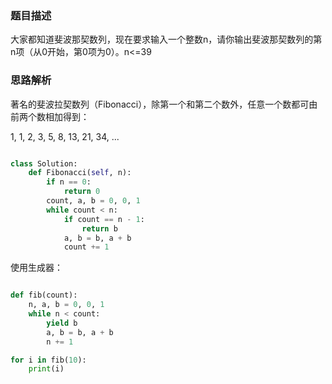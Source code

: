 
### 题目描述

大家都知道斐波那契数列，现在要求输入一个整数n，请你输出斐波那契数列的第n项（从0开始，第0项为0）。n<=39

### 思路解析

著名的斐波拉契数列（Fibonacci），除第一个和第二个数外，任意一个数都可由前两个数相加得到：

1, 1, 2, 3, 5, 8, 13, 21, 34, ...

```python

class Solution:
    def Fibonacci(self, n):
        if n == 0:
            return 0
        count, a, b = 0, 0, 1
        while count < n:
            if count == n - 1:
                return b
            a, b = b, a + b
            count += 1

```


使用生成器：

```python

def fib(count):
    n, a, b = 0, 0, 1
    while n < count:
        yield b
        a, b = b, a + b
        n += 1

for i in fib(10):
    print(i)

```
